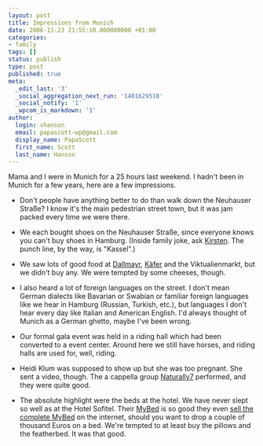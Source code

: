 ```yaml
---
layout: post
title: Impressions from Munich
date: 2006-11-23 21:55:10.000000000 +01:00
categories:
- family
tags: []
status: publish
type: post
published: true
meta:
  _edit_last: '3'
  _social_aggregation_next_run: '1401629518'
  _social_notify: '1'
  _wpcom_is_markdown: '1'
author:
  login: shanson
  email: papascott-wp@gmail.com
  display_name: PapaScott
  first_name: Scott
  last_name: Hanson
---
```

<p>Mama and I were in Munich for a 25 hours last weekend. I hadn't been in Munich for a few years, here are a few impressions.</p>
<ul>
<li>
<p>Don't people have anything better to do than walk down the Neuhauser Straße? I know it's the main pedestrian street town, but it was jam packed every time we were there.</p>
</li>
<li>
<p>We each bought shoes on the Neuhauser Straße, since everyone knows you can't buy shoes in Hamburg. (Inside family joke, ask <a href="http://www.naturheilzentrumdrochtersen.de/">Kirsten</a>. The punch line, by the way, is "Kassel".)</p>
</li>
<li>
<p>We saw lots of good food at <a href="http://www.dallmayr.de/">Dallmayr</a>, <a href="http://www.feinkost-kaefer.de/">Käfer</a> and the Viktualienmarkt, but we didn't buy any. We were tempted by some cheeses, though.</p>
</li>
<li>
<p>I also heard a lot of foreign languages on the street. I don't mean German dialects like Bavarian or Swabian or familiar foreign languages like we hear in Hamburg (Russian, Turkish, etc.), but languages I don't hear every day like Italian and American English. I'd always thought of Munich as a German ghetto, maybe I've been wrong.</p>
</li>
<li>
<p>Our formal gala event was held in a riding hall which had been converted to a event center. Around here we still have horses, and riding halls are used for, well, riding.</p>
</li>
<li>
<p>Heidi Klum was supposed to show up but she was too pregnant. She sent a video, though. The a cappella group <a href="http://www.n7house.de/">Naturally7</a> performed, and they were quite good.</p>
</li>
<li>
<p>The absolute highlight were the beds at the hotel. We have never slept so well as at the Hotel Sofitel. Their <a href="http://www.sofitel.com/sofitel/gb/mybed/index.shtml">MyBed</a> is so good they even <a href="http://eu.soboutique-hotelsathome.com/EN/mybed.html">sell the complete MyBed</a> on the internet, should you want to drop a couple of thousand Euros on a bed. We're tempted to at least buy the pillows and the featherbed. It was that good.</p>
</li>
</ul>
